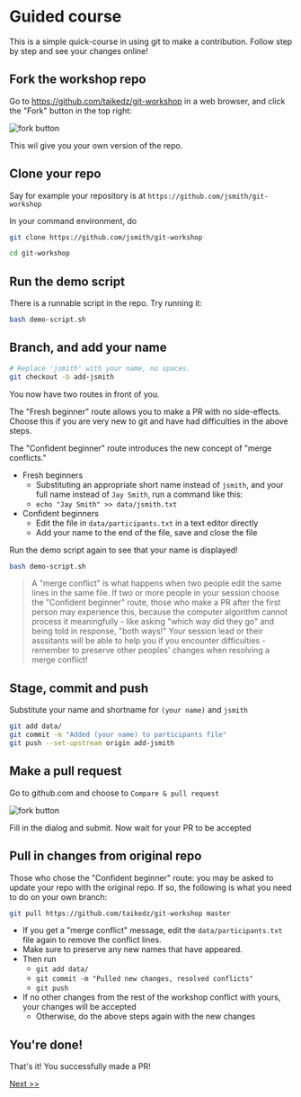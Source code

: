# Guided course

This is a simple quick-course in using git to make a contribution. Follow step by step and see your changes online!

## Fork the workshop repo

Go to <https://github.com/taikedz/git-workshop> in a web browser, and click the "Fork" button in the top right:

![fork button](images/github_forkbutton.png)

This wil give you your own version of the repo.

## Clone your repo

Say for example your repository is at `https://github.com/jsmith/git-workshop`

In your command environment, do

```sh
git clone https://github.com/jsmith/git-workshop

cd git-workshop
```

## Run the demo script

There is a runnable script in the repo. Try running it:

```sh
bash demo-script.sh
```

## Branch, and add your name

```sh
# Replace 'jsmith' with your name, no spaces.
git checkout -b add-jsmith
```

You now have two routes in front of you.

The "Fresh beginner" route allows you to make a PR with no side-effects. Choose this if you are very new to git and have had difficulties in the above steps.

The "Confident beginner" route introduces the new concept of "merge conflicts."
* Fresh beginners
    * Substituting an appropriate short name instead of `jsmith`, and your full name instead of `Jay Smith`, run a command like this:
    * `echo "Jay Smith" >> data/jsmith.txt`
* Confident beginners
    * Edit the file in `data/participants.txt` in a text editor directly
    * Add your name to the end of the file, save and close the file

Run the demo script again to see that your name is displayed!

```sh
bash demo-script.sh
```

> A "merge conflict" is what happens when two people edit the same lines in the same file. If two or more people in your session choose the "Confident beginner" route, those who make a PR after the first person may experience this, because the computer algorithm cannot process it meaningfully - like asking "which way did they go" and being told in response, "both ways!" Your session lead or their asssitants will be able to help you if you encounter difficulties - remember to preserve other peoples' changes when resolving a merge conflict!

## Stage, commit and push

Substitute your name and shortname for `(your name)` and `jsmith`

```sh
git add data/
git commit -m "Added (your name) to participants file"
git push --set-upstream origin add-jsmith
```

## Make a pull request

Go to github.com and choose to `Compare & pull request`

![fork button](images/github_prbutton.png)

Fill in the dialog and submit. Now wait for your PR to be accepted

## Pull in changes from original repo

Those who chose the "Confident beginner" route: you may be asked to update your repo with the original repo. If so, the following is what you need to do on your own branch:

```sh
git pull https://github.com/taikedz/git-workshop master
```

* If you get a "merge conflict" message, edit the `data/participants.txt` file again to remove the conflict lines.
* Make sure to preserve any new names that have appeared.
* Then run
    * `git add data/`
    * `git commit -m "Pulled new changes, resolved conflicts"`
    * `git push`
* If no other changes from the rest of the workshop conflict with yours, your changes will be accepted
    * Otherwise, do the above steps again with the new changes

## You're done!

That's it! You successfully made a PR!

[Next >>](06_get_more_help.md)
